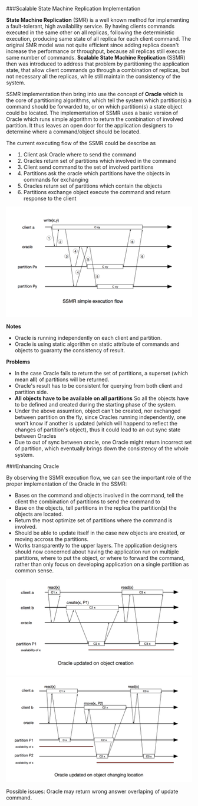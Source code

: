 ###Scalable State Machine Replication Implementation

**State Machine Replication** (SMR) is a well known method for implementing a fault-tolerant, high availability service. By having clients commands executed in the same other on all replicas, following the deterministic execution, producing same state of all replica for each client command. The original SMR model was not quite efficient since adding replica doesn't increase the performance or throughput, because all replicas still execute same number of commands. **Scalable State Machine Replication** (SSMR) then was introduced to address that problem by partitioning the application state, that allow client commands go through a combination of replicas, but not necessary all the replicas, while still maintain the consistency of the system.

SSMR implementation then bring into use the concept of **Oracle** which is the core of partitioning algorithms, which tell the system which partition(s) a command should be forwarded to, or on which partition(s) a state object could be located. The implementation of SSMR uses a basic version of Oracle which runs simple algorithm to return the combination of involved partition. It thus leaves an open door for the application designers to determine where a command/object should be located.

The current executing flow of the SSMR could be describe as
- 1. Client ask Oracle where to send the command
- 2. Oracles return set of partitions which involved in the command
- 3. Client send command to the set of involved partitions
- 4. Partitions ask the oracle which partitions have the objects in commands for exchanging
- 5. Oracles return set of partitions which contain the objects
- 6. Partitions exchange object execute the command and return response to the client

<div style="text-align:center"><img src ="./figures/ssmr_simple_execution_flow.png" /></div>

**Notes**
- Oracle is running independently on each client and partition. 
- Oracle is using static algorithm on static attribute of commands and objects to guaranty the consistency of result.

**Problems**
- In the case Oracle fails to return the set of partitions, a superset (which mean **all**) of partitions will be returned.
- Oracle's result has to be consistent for querying from both client and partition side.
- **All objects have to be available on all partitions** So all the objects have to be defined and created during the starting phase of the system.
- Under the above assumtion, object can't be created, nor exchanged between partition on the fly, since Oracles running independently, one won't know if another is updated (which will happend to reflect the changes of partition's object), thus it could lead to an out sync state between Oracles 
- Due to out of sync between oracle, one Oracle might return incorrect set of partition, which eventually brings down the consistency of the whole system.

###Enhancing Oracle

By observing the SSMR execution flow, we can see the important role of the proper implementation of the Oracle in the SSMR:
- Bases on the command and objects involved in the command, tell the client the combination of partitions to send the command to
- Base on the objects, tell partitions in the replica the partition(s) the objects are located.
- Return the most optimize set of partitions where the command is involved.
- Should be able to update itself in the case new objects are created, or moving accross the partitions.
- Works transparently to the upper layers. The application designers should now concerned about having the application run on multiple partitions, where to put the object, or where to forward the command, rather than only focus on developing application on a single partition as common sense.

<div style="text-align:center"><img src ="./figures/oracle_update_create.png" /></div>

<div style="text-align:center"><img src ="./figures/oracle_update_location.png" /></div>


Possible issues: Oracle may return wrong answer overlaping of update command.
